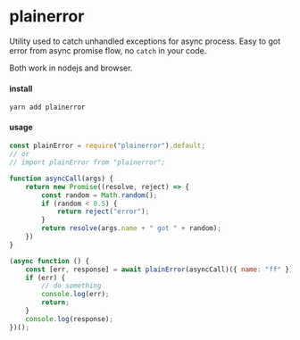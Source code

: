 # plainerror
Utility used to catch unhandled exceptions for async process. Easy to got error from async promise flow, no `catch` in your code.

Both work in nodejs and browser.

#### install

```
yarn add plainerror
```

#### usage

```js
const plainError = require("plainerror").default;
// or 
// import plainError from "plainerror"; 

function asyncCall(args) {
    return new Promise((resolve, reject) => {
        const random = Math.random();
        if (random < 0.5) {
            return reject("error");
        }
        return resolve(args.name + " got " + random);
    })
}

(async function () {
    const [err, response] = await plainError(asyncCall)({ name: "ff" });
    if (err) {
        // do something
        console.log(err);
        return;
    }
    console.log(response);
})();

```
